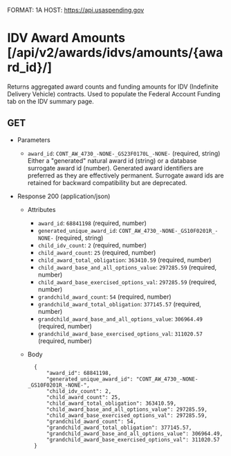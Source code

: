 FORMAT: 1A
HOST: https://api.usaspending.gov

# IDV Award Amounts [/api/v2/awards/idvs/amounts/{award_id}/]

Returns aggregated award counts and funding amounts for IDV (Indefinite Delivery Vehicle) contracts.  Used to populate the Federal Account Funding tab on the IDV summary page.

## GET

+ Parameters
    + `award_id`: `CONT_AW_4730_-NONE-_GS23F0170L_-NONE-` (required, string)
         Either a "generated" natural award id (string) or a database surrogate award id (number).  Generated award identifiers are preferred as they are effectively permanent.  Surrogate award ids are retained for backward compatibility but are deprecated.

+ Response 200 (application/json)
    + Attributes
        + `award_id`: `68841198` (required, number)
        + `generated_unique_award_id`: `CONT_AW_4730_-NONE-_GS10F0201R_-NONE-` (required, string)
        * `child_idv_count`: `2` (required, number)
        * `child_award_count`: `25` (required, number)
        * `child_award_total_obligation`: `363410.59` (required, number)
        * `child_award_base_and_all_options_value`: `297285.59` (required, number)
        * `child_award_base_exercised_options_val`: `297285.59` (required, number)
        * `grandchild_award_count`: `54` (required, number)
        * `grandchild_award_total_obligation`: `377145.57` (required, number)
        * `grandchild_award_base_and_all_options_value`: `306964.49` (required, number)
        * `grandchild_award_base_exercised_options_val`: `311020.57` (required, number)

    + Body

            {
                "award_id": 68841198,
                "generated_unique_award_id": "CONT_AW_4730_-NONE-_GS10F0201R_-NONE-",
                "child_idv_count": 2,
                "child_award_count": 25,
                "child_award_total_obligation": 363410.59,
                "child_award_base_and_all_options_value": 297285.59,
                "child_award_base_exercised_options_val": 297285.59,
                "grandchild_award_count": 54,
                "grandchild_award_total_obligation": 377145.57,
                "grandchild_award_base_and_all_options_value": 306964.49,
                "grandchild_award_base_exercised_options_val": 311020.57
            }
